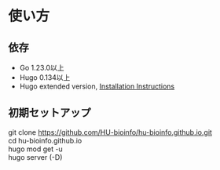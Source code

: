 # 使い方
## 依存
- Go 1.23.0以上
- Hugo 0.134以上
- Hugo extended version, [Installation Instructions](https://gohugo.io/installation/)

## 初期セットアップ
git clone https://github.com/HU-bioinfo/hu-bioinfo.github.io.git  
cd hu-bioinfo.github.io  
hugo mod get -u  
hugo server (-D)  